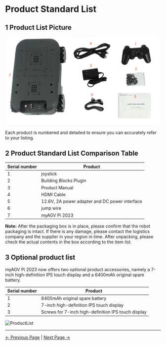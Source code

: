 # Product Standard List

## 1 Product List Picture

![ProductList](../../resources/4-FirstInstallAndUse/4.1.1-ProductStandardList/ProductList.png)

Each product is numbered and detailed to ensure you can accurately refer to your listing.

## 2 Product Standard List Comparison Table

| Serial number | Product                                        |
| ------------- | ---------------------------------------------- |
| 1             | joystick                                       |
| 2             | Building Blocks Plugin                         |
| 3             | Product Manual                                 |
| 4             | HDMI Cable                                     |
| 5             | 12.6V, 2A power adapter and DC power interface |
| 6             | jump wire                                      |
| 7             | myAGV Pi 2023                                  |

**Note:** After the packaging box is in place, please confirm that the robot packaging is intact. If there is any damage, please contact the logistics company and the supplier in your region in time. After unpacking, please check the actual contents in the box according to the item list.


## 3 Optional product list

myAGV Pi 2023 now offers two optional product accessories, namely a 7-inch high-definition IPS touch display and a 6400mAh original spare battery.

| Serial number | Product                                             |
| ------------- | --------------------------------------------------- |
| 1             | 6400mAh original spare battery                      |
| 2             | 7-inch high-definition IPS touch display            |
| 3             | Screws for 7-inch high-definition IPS touch display |


![ProductList](../../resources/4-FirstInstallAndUse/4.1.1-ProductStandardList/OptionalProductList.png)


---
[← Previous Page](../README.md) | [Next Page →](4.1.2-ProductUnboxingGuide.md)
